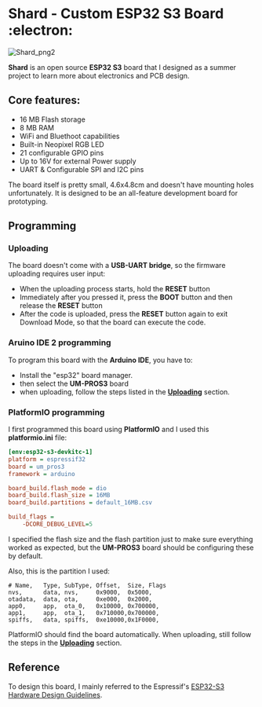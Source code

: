 # Shard - Custom ESP32 S3 Board :electron:

![Shard_png2](https://github.com/user-attachments/assets/2b6138d2-c1b5-407c-aaca-fd7eff1a97fd)

**Shard** is an open source **ESP32 S3** board that I designed as a summer project to learn more about electronics and PCB design.

## Core features:

- 16 MB Flash storage
- 8 MB RAM
- WiFi and Bluethoot capabilities
- Built-in Neopixel RGB LED
- 21 configurable GPIO pins
- Up to 16V for external Power supply
- UART & Configurable SPI and I2C pins

The board itself is pretty small, 4.6x4.8cm and doesn't have mounting holes unfortunately. It is designed to be an all-feature development board for prototyping.

## Programming

### Uploading

The board doesn't come with a **USB-UART bridge**, so the firmware uploading requires user input:

- When the uploading process starts, hold the **RESET** button
- Immediately after you pressed it, press the **BOOT** button and then release the **RESET** button
- After the code is uploaded, press the **RESET** button again to exit Download Mode, so that the board can execute the code.

### Aruino IDE 2 programming

To program this board with the **Arduino IDE**, you have to:
- Install the "esp32" board manager.
- then select the **UM-PROS3** board 
- when uploading, follow the steps listed in the **[Uploading](#uploading)** section.

### PlatformIO programming

I first programmed this board using **PlatformIO** and I used this **platformio.ini** file:

~~~ini
[env:esp32-s3-devkitc-1]
platform = espressif32
board = um_pros3
framework = arduino

board_build.flash_mode = dio
board_build.flash_size = 16MB
board_build.partitions = default_16MB.csv

build_flags = 
    -DCORE_DEBUG_LEVEL=5
~~~

I specified the flash size and the flash partition just to make sure everything worked as expected, but the **UM-PROS3** board should be configuring these by default. 

Also, this is the partition I used:

~~~csv
# Name,   Type, SubType, Offset,  Size, Flags
nvs,      data, nvs,     0x9000,  0x5000,
otadata,  data, ota,     0xe000,  0x2000,
app0,     app,  ota_0,   0x10000, 0x700000,
app1,     app,  ota_1,   0x710000,0x700000,
spiffs,   data, spiffs,  0xe10000,0x1F0000,
~~~

PlatformIO should find the board automatically. When uploading, still follow the steps in the **[Uploading](#uploading)** section.

## Reference

To design this board, I mainly referred to the Espressif's [ESP32-S3 Hardware Design Guidelines](https://docs.espressif.com/projects/esp-hardware-design-guidelines/en/latest/esp32s3/esp-hardware-design-guidelines-en-master-esp32s3.pdf).